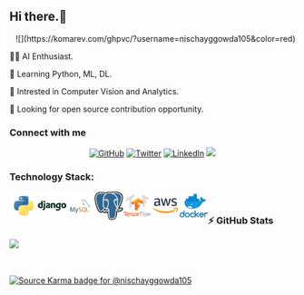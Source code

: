 
## Hi there.👋  

<div align = 'right'>![](https://komarev.com/ghpvc/?username=nischayggowda105&color=red)</div> 

:man_technologist: AI Enthusiast.

🌱 Learning Python, ML, DL.

:robot: Intrested in Computer Vision and Analytics.  

:handshake: Looking for open source contribution opportunity.

### Connect with me

<p align="center">
	<a href="https://github.com/nischayggowda105"><img src="https://img.shields.io/badge/GitHub-100000?style=for-the-badge&logo=github&logoColor=white" alt="GitHub"></a>
	<a href="https://twitter.com/NischayGowda105"><img src="https://img.shields.io/badge/Twitter-1DA1F2?style=for-the-badge&logo=twitter&logoColor=white" alt="Twitter"></a>
	<a href="https://www.linkedin.com/in/nischaygirishgowda"><img src="https://img.shields.io/badge/LinkedIn-0077B5?style=for-the-badge&logo=linkedin&logoColor=white" alt="LinkedIn"></a>
<!-- 	<a href="https://nischay-gowda.medium.com/"><img src="https://img.shields.io/badge/Medium-12100E?style=for-the-badge&logo=medium&logoColor=white" height=20></a>  -->
	<a href="https://nischay-gowda.medium.com/"><img src="https://img.shields.io/badge/Medium-12100E?style=for-the-badge&logo=medium&logoColor=white" ></a> 

	
<!-- 	<a href="https://github.com/sponsors/nischayggowda105"><img src="https://img.shields.io/badge/GitHub_Sponsors--_.svg?style=social&logo=github&logoColor=EA4AAA" alt="GitHub Sponsors"></a> -->
</p>

### Technology Stack:

<img align="left" alt="Python" width="50px" src="https://raw.githubusercontent.com/github/explore/80688e429a7d4ef2fca1e82350fe8e3517d3494d/topics/python/python.png" />
<img align="left" alt="Python" width="50px" src="https://raw.githubusercontent.com/github/explore/80688e429a7d4ef2fca1e82350fe8e3517d3494d/topics/django/django.png" />
<img align="left" alt="Mysql" width="50px" src="https://raw.githubusercontent.com/github/explore/80688e429a7d4ef2fca1e82350fe8e3517d3494d/topics/mysql/mysql.png" />
<img align="left" alt="Postgresql" width="50px" src="https://raw.githubusercontent.com/github/explore/80688e429a7d4ef2fca1e82350fe8e3517d3494d/topics/postgresql/postgresql.png" />
<img align="left" alt="Postgresql" width="50px" src="https://raw.githubusercontent.com/github/explore/80688e429a7d4ef2fca1e82350fe8e3517d3494d/topics/tensorflow/tensorflow.png" />
<img align="left" alt="AWS" width="50px" src="https://raw.githubusercontent.com/github/explore/fbceb94436312b6dacde68d122a5b9c7d11f9524/topics/aws/aws.png" />
<img align="left" alt="Docker" width="50px" src="https://raw.githubusercontent.com/github/explore/80688e429a7d4ef2fca1e82350fe8e3517d3494d/topics/docker/docker.png" />


<br />

### :zap: GitHub Stats

![](https://github-readme-stats.vercel.app/api?username=nischayggowda105)

<br />

[![Source Karma badge for @nischayggowda105](https://sourcekarma-og.vercel.app/api/nischayggowda105/github)](https://sourcekarma.vercel.app/nischayggowda105)


